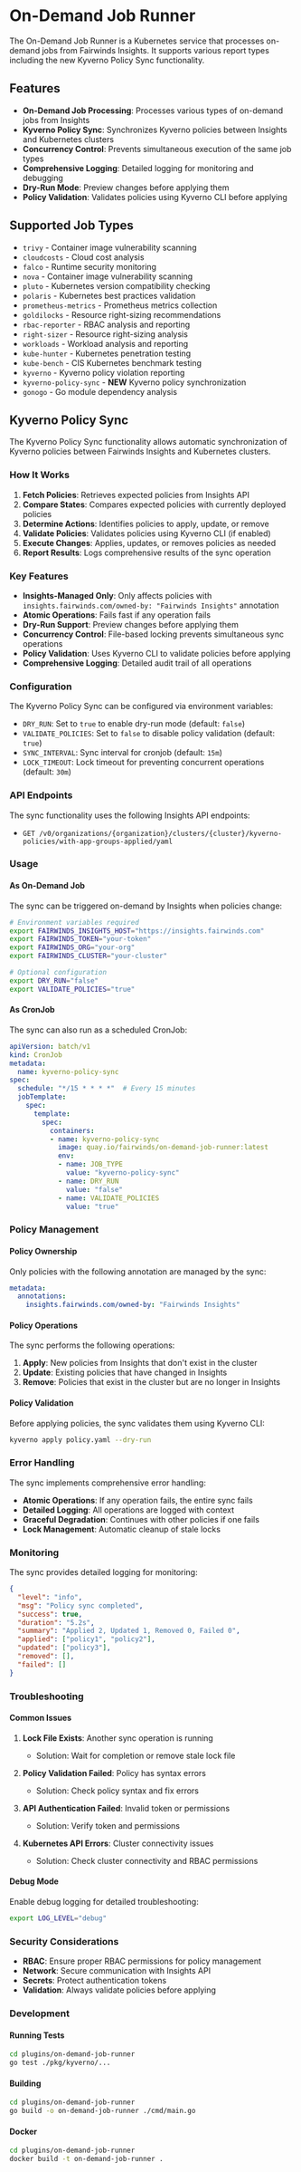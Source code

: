 # On-Demand Job Runner

The On-Demand Job Runner is a Kubernetes service that processes on-demand jobs from Fairwinds Insights. It supports various report types including the new Kyverno Policy Sync functionality.

## Features

- **On-Demand Job Processing**: Processes various types of on-demand jobs from Insights
- **Kyverno Policy Sync**: Synchronizes Kyverno policies between Insights and Kubernetes clusters
- **Concurrency Control**: Prevents simultaneous execution of the same job types
- **Comprehensive Logging**: Detailed logging for monitoring and debugging
- **Dry-Run Mode**: Preview changes before applying them
- **Policy Validation**: Validates policies using Kyverno CLI before applying

## Supported Job Types

- `trivy` - Container image vulnerability scanning
- `cloudcosts` - Cloud cost analysis
- `falco` - Runtime security monitoring
- `nova` - Container image vulnerability scanning
- `pluto` - Kubernetes version compatibility checking
- `polaris` - Kubernetes best practices validation
- `prometheus-metrics` - Prometheus metrics collection
- `goldilocks` - Resource right-sizing recommendations
- `rbac-reporter` - RBAC analysis and reporting
- `right-sizer` - Resource right-sizing analysis
- `workloads` - Workload analysis and reporting
- `kube-hunter` - Kubernetes penetration testing
- `kube-bench` - CIS Kubernetes benchmark testing
- `kyverno` - Kyverno policy violation reporting
- `kyverno-policy-sync` - **NEW** Kyverno policy synchronization
- `gonogo` - Go module dependency analysis

## Kyverno Policy Sync

The Kyverno Policy Sync functionality allows automatic synchronization of Kyverno policies between Fairwinds Insights and Kubernetes clusters.

### How It Works

1. **Fetch Policies**: Retrieves expected policies from Insights API
2. **Compare States**: Compares expected policies with currently deployed policies
3. **Determine Actions**: Identifies policies to apply, update, or remove
4. **Validate Policies**: Validates policies using Kyverno CLI (if enabled)
5. **Execute Changes**: Applies, updates, or removes policies as needed
6. **Report Results**: Logs comprehensive results of the sync operation

### Key Features

- **Insights-Managed Only**: Only affects policies with `insights.fairwinds.com/owned-by: "Fairwinds Insights"` annotation
- **Atomic Operations**: Fails fast if any operation fails
- **Dry-Run Support**: Preview changes before applying them
- **Concurrency Control**: File-based locking prevents simultaneous sync operations
- **Policy Validation**: Uses Kyverno CLI to validate policies before applying
- **Comprehensive Logging**: Detailed audit trail of all operations

### Configuration

The Kyverno Policy Sync can be configured via environment variables:

- `DRY_RUN`: Set to `true` to enable dry-run mode (default: `false`)
- `VALIDATE_POLICIES`: Set to `false` to disable policy validation (default: `true`)
- `SYNC_INTERVAL`: Sync interval for cronjob (default: `15m`)
- `LOCK_TIMEOUT`: Lock timeout for preventing concurrent operations (default: `30m`)

### API Endpoints

The sync functionality uses the following Insights API endpoints:

- `GET /v0/organizations/{organization}/clusters/{cluster}/kyverno-policies/with-app-groups-applied/yaml`

### Usage

#### As On-Demand Job

The sync can be triggered on-demand by Insights when policies change:

```bash
# Environment variables required
export FAIRWINDS_INSIGHTS_HOST="https://insights.fairwinds.com"
export FAIRWINDS_TOKEN="your-token"
export FAIRWINDS_ORG="your-org"
export FAIRWINDS_CLUSTER="your-cluster"

# Optional configuration
export DRY_RUN="false"
export VALIDATE_POLICIES="true"
```

#### As CronJob

The sync can also run as a scheduled CronJob:

```yaml
apiVersion: batch/v1
kind: CronJob
metadata:
  name: kyverno-policy-sync
spec:
  schedule: "*/15 * * * *"  # Every 15 minutes
  jobTemplate:
    spec:
      template:
        spec:
          containers:
          - name: kyverno-policy-sync
            image: quay.io/fairwinds/on-demand-job-runner:latest
            env:
            - name: JOB_TYPE
              value: "kyverno-policy-sync"
            - name: DRY_RUN
              value: "false"
            - name: VALIDATE_POLICIES
              value: "true"
```

### Policy Management

#### Policy Ownership

Only policies with the following annotation are managed by the sync:

```yaml
metadata:
  annotations:
    insights.fairwinds.com/owned-by: "Fairwinds Insights"
```

#### Policy Operations

The sync performs the following operations:

1. **Apply**: New policies from Insights that don't exist in the cluster
2. **Update**: Existing policies that have changed in Insights
3. **Remove**: Policies that exist in the cluster but are no longer in Insights

#### Policy Validation

Before applying policies, the sync validates them using Kyverno CLI:

```bash
kyverno apply policy.yaml --dry-run
```

### Error Handling

The sync implements comprehensive error handling:

- **Atomic Operations**: If any operation fails, the entire sync fails
- **Detailed Logging**: All operations are logged with context
- **Graceful Degradation**: Continues with other policies if one fails
- **Lock Management**: Automatic cleanup of stale locks

### Monitoring

The sync provides detailed logging for monitoring:

```json
{
  "level": "info",
  "msg": "Policy sync completed",
  "success": true,
  "duration": "5.2s",
  "summary": "Applied 2, Updated 1, Removed 0, Failed 0",
  "applied": ["policy1", "policy2"],
  "updated": ["policy3"],
  "removed": [],
  "failed": []
}
```

### Troubleshooting

#### Common Issues

1. **Lock File Exists**: Another sync operation is running
   - Solution: Wait for completion or remove stale lock file

2. **Policy Validation Failed**: Policy has syntax errors
   - Solution: Check policy syntax and fix errors

3. **API Authentication Failed**: Invalid token or permissions
   - Solution: Verify token and permissions

4. **Kubernetes API Errors**: Cluster connectivity issues
   - Solution: Check cluster connectivity and RBAC permissions

#### Debug Mode

Enable debug logging for detailed troubleshooting:

```bash
export LOG_LEVEL="debug"
```

### Security Considerations

- **RBAC**: Ensure proper RBAC permissions for policy management
- **Network**: Secure communication with Insights API
- **Secrets**: Protect authentication tokens
- **Validation**: Always validate policies before applying

### Development

#### Running Tests

```bash
cd plugins/on-demand-job-runner
go test ./pkg/kyverno/...
```

#### Building

```bash
cd plugins/on-demand-job-runner
go build -o on-demand-job-runner ./cmd/main.go
```

#### Docker

```bash
cd plugins/on-demand-job-runner
docker build -t on-demand-job-runner .
```
